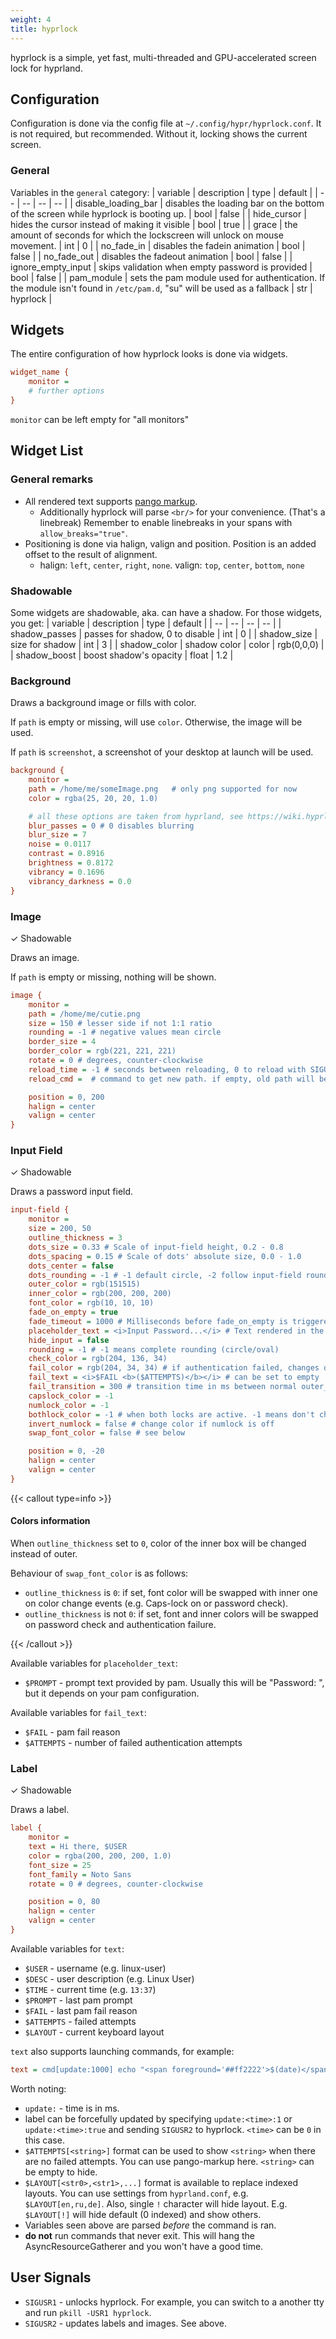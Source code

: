 ```yaml
---
weight: 4
title: hyprlock
---
```


hyprlock is a simple, yet fast, multi-threaded and GPU-accelerated screen lock
for hyprland.

## Configuration

Configuration is done via the config file at `~/.config/hypr/hyprlock.conf`. It
is not required, but recommended. Without it, locking shows the current screen.

### General

Variables in the `general` category:
| variable | description | type | default |
| -- | -- | -- | -- |
| disable_loading_bar | disables the loading bar on the bottom of the screen while hyprlock is booting up. | bool | false |
| hide_cursor | hides the cursor instead of making it visible | bool | true |
| grace | the amount of seconds for which the lockscreen will unlock on mouse movement. | int | 0 |
| no_fade_in | disables the fadein animation | bool | false |
| no_fade_out | disables the fadeout animation | bool | false |
| ignore_empty_input | skips validation when empty password is provided | bool | false |
| pam_module | sets the pam module used for authentication. If the module isn't found in `/etc/pam.d`, "su" will be used as a fallback | str | hyprlock |

## Widgets

The entire configuration of how hyprlock looks is done via widgets.

```ini
widget_name {
    monitor =
    # further options
}
```

`monitor` can be left empty for "all monitors"

## Widget List

### General remarks

- All rendered text supports
  [pango markup](https://docs.gtk.org/Pango/pango_markup.html).
  - Additionally hyprlock will parse `<br/>` for your convenience. (That's a
    linebreak) Remember to enable linebreaks in your spans with
    `allow_breaks="true"`.
- Positioning is done via halign, valign and position. Position is an added
  offset to the result of alignment.
  - halign: `left`, `center`, `right`, `none`. valign: `top`, `center`,
    `bottom`, `none`

### Shadowable

Some widgets are shadowable, aka. can have a shadow. For those widgets, you get:
| variable | description | type | default |
| -- | -- | -- | -- |
| shadow_passes | passes for shadow, 0 to disable | int | 0 |
| shadow_size | size for shadow | int | 3 |
| shadow_color | shadow color | color | rgb(0,0,0) |
| shadow_boost | boost shadow's opacity | float | 1.2 |

### Background

Draws a background image or fills with color.

If `path` is empty or missing, will use `color`. Otherwise, the image will be
used.

If `path` is `screenshot`, a screenshot of your desktop at launch will be used.

```ini
background {
    monitor =
    path = /home/me/someImage.png   # only png supported for now
    color = rgba(25, 20, 20, 1.0)

    # all these options are taken from hyprland, see https://wiki.hyprland.org/Configuring/Variables/#blur for explanations
    blur_passes = 0 # 0 disables blurring
    blur_size = 7
    noise = 0.0117
    contrast = 0.8916
    brightness = 0.8172
    vibrancy = 0.1696
    vibrancy_darkness = 0.0
}
```

### Image

&check; Shadowable

Draws an image.

If `path` is empty or missing, nothing will be shown.

```ini
image {
    monitor =
    path = /home/me/cutie.png
    size = 150 # lesser side if not 1:1 ratio
    rounding = -1 # negative values mean circle
    border_size = 4
    border_color = rgb(221, 221, 221)
    rotate = 0 # degrees, counter-clockwise
    reload_time = -1 # seconds between reloading, 0 to reload with SIGUSR2
    reload_cmd =  # command to get new path. if empty, old path will be used. don't run "follow" commands like tail -F

    position = 0, 200
    halign = center
    valign = center
}
```

### Input Field

&check; Shadowable

Draws a password input field.

```ini
input-field {
    monitor =
    size = 200, 50
    outline_thickness = 3
    dots_size = 0.33 # Scale of input-field height, 0.2 - 0.8
    dots_spacing = 0.15 # Scale of dots' absolute size, 0.0 - 1.0
    dots_center = false
    dots_rounding = -1 # -1 default circle, -2 follow input-field rounding
    outer_color = rgb(151515)
    inner_color = rgb(200, 200, 200)
    font_color = rgb(10, 10, 10)
    fade_on_empty = true
    fade_timeout = 1000 # Milliseconds before fade_on_empty is triggered.
    placeholder_text = <i>Input Password...</i> # Text rendered in the input box when it's empty.
    hide_input = false
    rounding = -1 # -1 means complete rounding (circle/oval)
    check_color = rgb(204, 136, 34)
    fail_color = rgb(204, 34, 34) # if authentication failed, changes outer_color and fail message color
    fail_text = <i>$FAIL <b>($ATTEMPTS)</b></i> # can be set to empty
    fail_transition = 300 # transition time in ms between normal outer_color and fail_color
    capslock_color = -1
    numlock_color = -1
    bothlock_color = -1 # when both locks are active. -1 means don't change outer color (same for above)
    invert_numlock = false # change color if numlock is off
    swap_font_color = false # see below

    position = 0, -20
    halign = center
    valign = center
}
```

{{< callout type=info >}}

#### Colors information

When `outline_thickness` set to `0`, color of the inner box will be changed instead of outer.

Behaviour of `swap_font_color` is as follows:
 - `outline_thickness` is `0`: if set, font color will be swapped with inner one on color change events (e.g. Caps-lock on or password check).
 - `outline_thickness` is not `0`: if set, font and inner colors will be swapped on password check and authentication failure.

{{< /callout >}}

Available variables for `placeholder_text`:
 - `$PROMPT` - prompt text provided by pam. Usually this will be "Password: ", but it depends on your pam configuration.

Available variables for `fail_text`:
 - `$FAIL` - pam fail reason
 - `$ATTEMPTS` - number of failed authentication attempts

### Label

&check; Shadowable

Draws a label.

```ini
label {
    monitor =
    text = Hi there, $USER
    color = rgba(200, 200, 200, 1.0)
    font_size = 25
    font_family = Noto Sans
    rotate = 0 # degrees, counter-clockwise

    position = 0, 80
    halign = center
    valign = center
}
```

Available variables for `text`:
 - `$USER` - username (e.g. linux-user)
 - `$DESC` - user description (e.g. Linux User)
 - `$TIME` - current time (e.g. `13:37`)
 - `$PROMPT` - last pam prompt
 - `$FAIL` - last pam fail reason
 - `$ATTEMPTS` - failed attempts
 - `$LAYOUT` - current keyboard layout

`text` also supports launching commands, for example:

```ini
text = cmd[update:1000] echo "<span foreground='##ff2222'>$(date)</span>"
```

Worth noting:
 - `update:` - time is in ms.
 - label can be forcefully updated by specifying `update:<time>:1` or `update:<time>:true` and sending `SIGUSR2` to hyprlock. `<time>` can be `0` in this case.
 - `$ATTEMPTS[<string>]` format can be used to show `<string>` when there are no failed attempts. You can use pango-markup here. `<string>` can be empty to hide.
 - `$LAYOUT[<str0>,<str1>,...]` format is available to replace indexed layouts. You can use settings from `hyprland.conf`, e.g. `$LAYOUT[en,ru,de]`. Also, single `!` character will hide layout. E.g. `$LAYOUT[!]` will hide default (0 indexed) and show others.
 - Variables seen above are parsed _before_ the command is ran.
 - **do not** run commands that never exit. This will hang the AsyncResourceGatherer and you won't have a good time.

## User Signals

- `SIGUSR1` - unlocks hyprlock. For example, you can switch to a another tty and run `pkill -USR1 hyprlock`.
- `SIGUSR2` - updates labels and images. See above.
